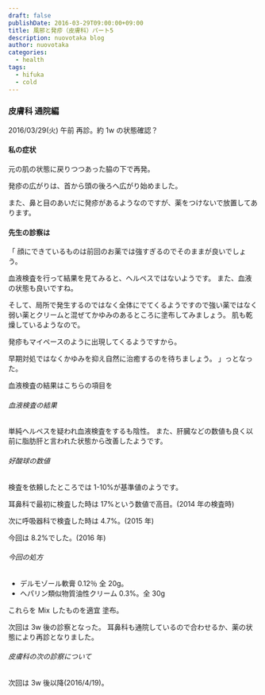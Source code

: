 ```yaml
---
draft: false
publishDate: 2016-03-29T09:00:00+09:00
title: 風邪と発疹（皮膚科）パート5
description: nuovotaka blog
author: nuovotaka
categories:
  - health
tags:
  - hifuka
  - cold
---
```


### 皮膚科 通院編

2016/03/29(火) 午前
再診。約 1w の状態確認？

#### 私の症状

元の肌の状態に戻りつつあった脇の下で再発。

発疹の広がりは、首から頭の後ろへ広がり始めました。

また、鼻と目のあいだに発疹があるようなのですが、薬をつけないで放置してあります。

#### 先生の診察は

「
顔にできているものは前回のお薬では強すぎるのでそのままが良いでしょう。

血液検査を行って結果を見てみると、ヘルペスではないようです。
また、血液の状態も良いですね。

そして、局所で発生するのではなく全体にでてくるようですので強い薬ではなく
弱い薬とクリームと混ぜてかゆみのあるところに塗布してみましょう。
肌も乾燥しているようなので。

発疹もマイペースのように出現してくるようですから。

早期対処ではなくかゆみを抑え自然に治癒するのを待ちましょう。
」っとなった。

血液検査の結果はこちらの項目を

###### 血液検査の結果

単純ヘルペスを疑われ血液検査をするも陰性。
また、肝臓などの数値も良く以前に脂肪肝と言われた状態から改善したようです。

###### 好酸球の数値

検査を依頼したところでは 1-10%が基準値のようです。

耳鼻科で最初に検査した時は 17%という数値で高目。(2014 年の検査時)

次に呼吸器科で検査した時は 4.7%。(2015 年)

今回は 8.2%でした。(2016 年)

###### 今回の処方

- デルモゾール軟膏 0.12％ 全 20g。
- ヘパリン類似物質油性クリーム 0.3%。全 30g

これらを Mix したものを適宜 塗布。

次回は 3w 後の診察となった。
耳鼻科も通院しているので合わせるか、薬の状態により再診となりました。

###### 皮膚科の次の診察について

次回は 3w 後以降(2016/4/19)。
